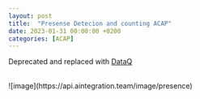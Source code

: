 ```yaml
---
layout: post
title:  "Presense Detecion and counting ACAP"
date: 2023-01-31 00:00:00 +0200
categories: [ACAP]
---
```


Deprecated and replaced with [DataQ](https://pandosme.github.io/acap/2025/01/18/DataQ.html)

<br/>
![image](https://api.aintegration.team/image/presence)
